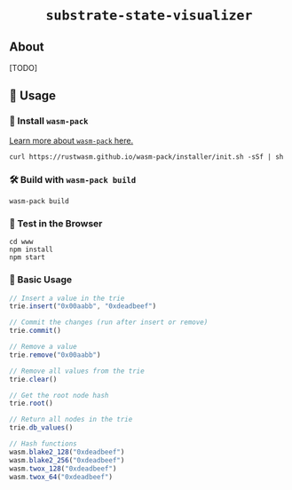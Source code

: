 <div align="center">

  <h1><code>substrate-state-visualizer</code></h1>
</div>

## About
[TODO]

## 🚴 Usage

### 🐑 Install `wasm-pack`

[Learn more about `wasm-pack` here.](https://rustwasm.github.io/book/game-of-life/setup.html)

```
curl https://rustwasm.github.io/wasm-pack/installer/init.sh -sSf | sh
```

### 🛠️ Build with `wasm-pack build`

```
wasm-pack build
```

### 🔬 Test in the Browser

```
cd www
npm install
npm start
```

### 🎁 Basic Usage

```javascript
// Insert a value in the trie
trie.insert("0x00aabb", "0xdeadbeef")

// Commit the changes (run after insert or remove)
trie.commit()

// Remove a value
trie.remove("0x00aabb")

// Remove all values from the trie
trie.clear()

// Get the root node hash
trie.root()

// Return all nodes in the trie
trie.db_values()

// Hash functions
wasm.blake2_128("0xdeadbeef")
wasm.blake2_256("0xdeadbeef")
wasm.twox_128("0xdeadbeef")
wasm.twox_64("0xdeadbeef")
```

